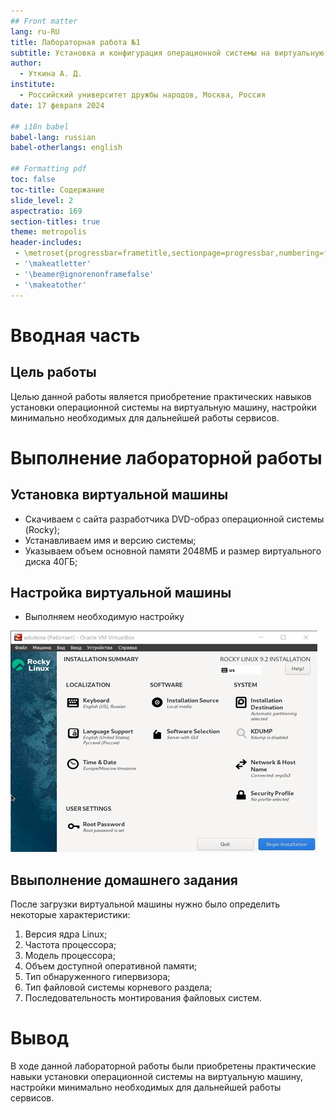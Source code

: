 ```yaml
---
## Front matter
lang: ru-RU
title: Лабораторная работа №1
subtitle: Установка и конфигурация операционной системы на виртуальную машину
author:
  - Уткина А. Д.
institute:
  - Российский университет дружбы народов, Москва, Россия
date: 17 февраля 2024

## i18n babel
babel-lang: russian
babel-otherlangs: english

## Formatting pdf
toc: false
toc-title: Содержание
slide_level: 2
aspectratio: 169
section-titles: true
theme: metropolis
header-includes:
 - \metroset{progressbar=frametitle,sectionpage=progressbar,numbering=fraction}
 - '\makeatletter'
 - '\beamer@ignorenonframefalse'
 - '\makeatother'
---
```


# Вводная часть

## Цель работы

Целью данной работы является приобретение практических навыков установки операционной системы на виртуальную машину, настройки минимально необходимых для дальнейшей работы сервисов.

# Выполнение лабораторной работы
 	
## Установка виртуальной машины

- Скачиваем с сайта разработчика DVD-образ операционной системы (Rocky);
- Устанавливаем имя и версию системы;
- Указываем объем основной памяти 2048МБ и размер виртуального диска 40ГБ;

## Настройка виртуальной машины

- Выполняем необходимую настройку

![Настройки установки образа ОС](./image/6.jpg)

## Ввыполнение домашнего задания

После загрузки виртуальной машины нужно было определить некоторые характеристики:

1. Версия ядра Linux;
2. Частота процессора;
3. Модель процессора;
4. Объем доступной оперативной памяти;
5. Тип обнаруженного гипервизора;
6. Тип файловой системы корневого раздела;
7. Последовательность монтирования файловых систем.


# Вывод

В ходе данной лабораторной работы были приобретены практические навыки установки операционной системы на виртуальную машину, настройки минимально необходимых для дальнейшей работы сервисов.

